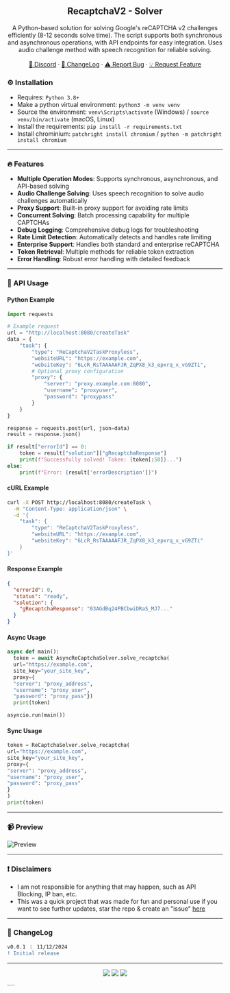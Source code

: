 <div align="center">
 
  <h2 align="center">RecaptchaV2 - Solver</h2>
  <p align="center">
A Python-based solution for solving Google's reCAPTCHA v2 challenges efficiently (8-12 seconds solve time). The script supports both synchronous and asynchronous operations, with API endpoints for easy integration. Uses audio challenge method with speech recognition for reliable solving.
    <br />
    <br />
    <a href="https://discord.cyberious.xyz">💬 Discord</a>
    ·
    <a href="https://github.com/sexfrance/RecaptchaV2-Solver#-changelog">📜 ChangeLog</a>
    ·
    <a href="https://github.com/sexfrance/RecaptchaV2-Solver/issues">⚠️ Report Bug</a>
    ·
    <a href="https://github.com/sexfrance/RecaptchaV2-Solver/issues">💡 Request Feature</a>
  </p>
</div>

### ⚙️ Installation

- Requires: `Python 3.8+`
- Make a python virtual environment: `python3 -m venv venv`
- Source the environment: `venv\Scripts\activate` (Windows) / `source venv/bin/activate` (macOS, Linux)
- Install the requirements: `pip install -r requirements.txt`
- Install chrominium: `patchright install chromium` / `python -m patchright install chromium`

---

### 🔥 Features

- **Multiple Operation Modes**: Supports synchronous, asynchronous, and API-based solving
- **Audio Challenge Solving**: Uses speech recognition to solve audio challenges automatically
- **Proxy Support**: Built-in proxy support for avoiding rate limits
- **Concurrent Solving**: Batch processing capability for multiple CAPTCHAs
- **Debug Logging**: Comprehensive debug logs for troubleshooting
- **Rate Limit Detection**: Automatically detects and handles rate limiting
- **Enterprise Support**: Handles both standard and enterprise reCAPTCHA
- **Token Retrieval**: Multiple methods for reliable token extraction
- **Error Handling**: Robust error handling with detailed feedback

---

### 📝 API Usage

#### Python Example

```python
import requests

# Example request
url = "http://localhost:8080/createTask"
data = {
    "task": {
        "type": "ReCaptchaV2TaskProxyless",
        "websiteURL": "https://example.com",
        "websiteKey": "6LcR_RsTAAAAAFJR_ZqPX8_k3_epxrq_x_vG9ZTi",
        # Optional proxy configuration
        "proxy": {
            "server": "proxy.example.com:8080",
            "username": "proxyuser",
            "password": "proxypass"
        }
    }
}

response = requests.post(url, json=data)
result = response.json()

if result["errorId"] == 0:
    token = result["solution"]["gRecaptchaResponse"]
    print(f"Successfully solved! Token: {token[:50]}...")
else:
    print(f"Error: {result['errorDescription']}")
```

#### cURL Example

```bash
curl -X POST http://localhost:8080/createTask \
  -H "Content-Type: application/json" \
  -d '{
    "task": {
        "type": "ReCaptchaV2TaskProxyless",
        "websiteURL": "https://example.com",
        "websiteKey": "6LcR_RsTAAAAAFJR_ZqPX8_k3_epxrq_x_vG9ZTi"
    }
}'
```

#### Response Example

```json
{
  "errorId": 0,
  "status": "ready",
  "solution": {
    "gRecaptchaResponse": "03AGdBq24PBCbwiDRaS_MJ7..."
  }
}
```

#### Async Usage

```python
async def main():
  token = await AsyncReCaptchaSolver.solve_recaptcha(
  url="https://example.com",
  site_key="your_site_key",
  proxy={
  "server": "proxy_address",
  "username": "proxy_user",
  "password": "proxy_pass"})
  print(token)

asyncio.run(main())
```

#### Sync Usage

```python
token = ReCaptchaSolver.solve_recaptcha(
url="https://example.com",
site_key="your_site_key",
proxy={
"server": "proxy_address",
"username": "proxy_user",
"password": "proxy_pass"
}
)
print(token)
```

---

### 📹 Preview

![Preview](https://i.imgur.com/fHZwjNl.gif)

---

### ❗ Disclaimers

- I am not responsible for anything that may happen, such as API Blocking, IP ban, etc.
- This was a quick project that was made for fun and personal use if you want to see further updates, star the repo & create an "issue" [here](https://github.com/sexfrance/RecaptchaV2-Solver/issues/)

---

### 📜 ChangeLog

```diff
v0.0.1 ⋮ 11/12/2024
! Initial release
```

---

<p align="center">
  <img src="https://img.shields.io/github/license/sexfrance/RecaptchaV2-Solver.svg?style=for-the-badge&labelColor=black&color=f429ff&logo=IOTA"/>
  <img src="https://img.shields.io/github/stars/sexfrance/RecaptchaV2-Solver.svg?style=for-the-badge&labelColor=black&color=f429ff&logo=IOTA"/>
  <img src="https://img.shields.io/github/languages/top/sexfrance/RecaptchaV2-Solver.svg?style=for-the-badge&labelColor=black&color=f429ff&logo=python"/>
</p>
````
